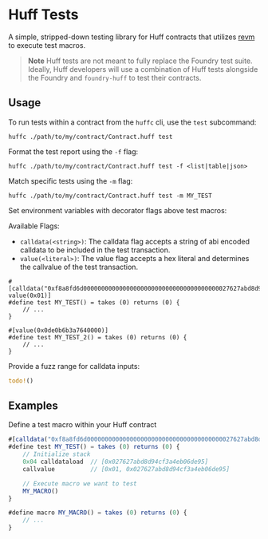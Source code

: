# Huff Tests

A simple, stripped-down testing library for Huff contracts that utilizes [revm](https://github.com/bluealloy/revm) to execute test macros.

> **Note**
> Huff tests are not meant to fully replace the Foundry test suite. Ideally, Huff developers will use a combination of
> Huff tests alongside the Foundry and `foundry-huff` to test their contracts.

## Usage
To run tests within a contract from the `huffc` cli, use the `test` subcommand:
```
huffc ./path/to/my/contract/Contract.huff test
```

Format the test report using the `-f` flag:
```
huffc ./path/to/my/contract/Contract.huff test -f <list|table|json>
```

Match specific tests using the `-m` flag:
```
huffc ./path/to/my/contract/Contract.huff test -m MY_TEST
```

Set environment variables with decorator flags above test macros:

Available Flags:
* `calldata(<string>)`: The calldata flag accepts a string of abi encoded calldata to be included in the test transaction.
* `value(<literal>)`: The value flag accepts a hex literal and determines the callvalue of the test transaction.

```
#[calldata("0xf8a8fd6d00000000000000000000000000000000000000027627abd8d94cf3a4eb06de95"), value(0x01)]
#define test MY_TEST() = takes (0) returns (0) {
    // ...
}

#[value(0x0de0b6b3a7640000)]
#define test MY_TEST_2() = takes (0) returns (0) {
    // ...
}
```

Provide a fuzz range for calldata inputs:
```rust
todo!()
```

## Examples

Define a test macro within your Huff contract
```js
#[calldata("0xf8a8fd6d00000000000000000000000000000000000000027627abd8d94cf3a4eb06de95"), value(0x01)]
#define test MY_TEST() = takes (0) returns (0) {
    // Initialize stack
    0x04 calldataload  // [0x027627abd8d94cf3a4eb06de95]
    callvalue          // [0x01, 0x027627abd8d94cf3a4eb06de95]

    // Execute macro we want to test
    MY_MACRO()
}

#define macro MY_MACRO() = takes (0) returns (0) {
    // ...
}
```